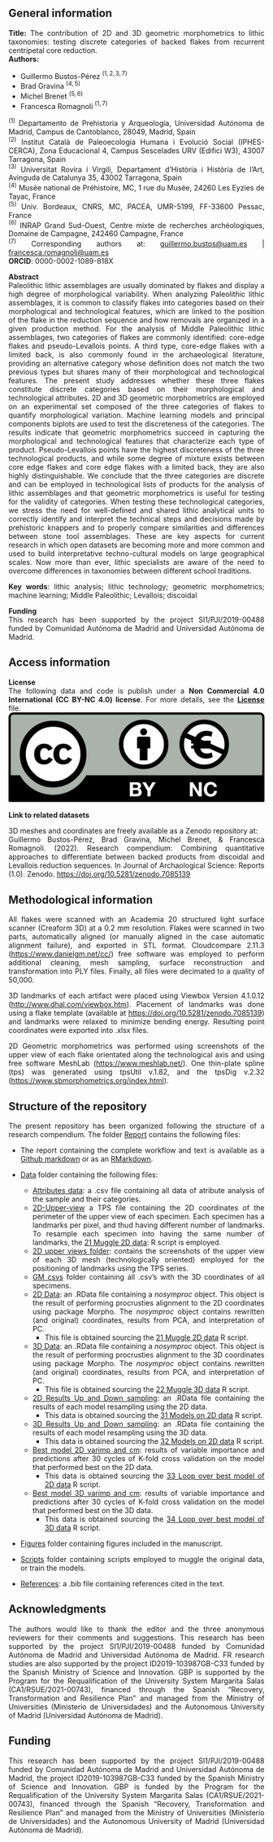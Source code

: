 <div align="justify">

## **General information**

**Title:** The contribution of 2D and 3D geometric morphometrics to
lithic taxonomies: testing discrete categories of backed flakes from
recurrent centripetal core reduction.  
**Authors:**

- Guillermo Bustos-Pérez $^{(1,2,3,7)}$  
- Brad Gravina $^{(4,5)}$  
- Michel Brenet $^{(5, 6)}$  
- Francesca Romagnoli $^{(1,7)}$

$^{(1)}$ Departamento de Prehistoria y Arqueología, Universidad Autónoma
de Madrid, Campus de Cantoblanco, 28049, Madrid, Spain  
$^{(2)}$ Institut Català de Paleoecologia Humana i Evolució Social
(IPHES-CERCA), Zona Educacional 4, Campus Sescelades URV (Edifici W3),
43007 Tarragona, Spain  
$^{(3)}$ Universitat Rovira i Virgili, Departament d’Història i Història
de l’Art, Avinguda de Catalunya 35, 43002 Tarragona, Spain  
$^{(4)}$ Musée national de Préhistoire, MC, 1 rue du Musée, 24260 Les
Eyzies de Tayac, France  
$^{(5)}$ Univ. Bordeaux, CNRS, MC, PACEA, UMR-5199, FF-33600 Pessac,
France  
$^{(6)}$ INRAP Grand Sud-Ouest, Centre mixte de recherches
archéologiques, Domaine de Campagne, 242460 Campagne, France  
$^{(7)}$ Corresponding authors at: <guillermo.bustos@uam.es> \|
<francesca.romagnoli@uam.es>  
**ORCID**: 0000-0002-1089-818X

**Abstract**  
Paleolithic lithic assemblages are usually dominated by flakes and
display a high degree of morphological variability. When analyzing
Paleolithic lithic assemblages, it is common to classify flakes into
categories based on their morphological and technological features,
which are linked to the position of the flake in the reduction sequence
and how removals are organized in a given production method. For the
analysis of Middle Paleolithic lithic assemblages, two categories of
flakes are commonly identified: core-edge flakes and pseudo-Levallois
points. A third type, core-edge flakes with a limited back, is also
commonly found in the archaeological literature, providing an
alternative category whose definition does not match the two previous
types but shares many of their morphological and technological features.
The present study addresses whether these three flakes constitute
discrete categories based on their morphological and technological
attributes. 2D and 3D geometric morphometrics are employed on an
experimental set composed of the three categories of flakes to quantify
morphological variation. Machine learning models and principal
components biplots are used to test the discreteness of the categories.
The results indicate that geometric morphometrics succeed in capturing
the morphological and technological features that characterize each type
of product. Pseudo-Levallois points have the highest discreteness of the
three technological products, and while some degree of mixture exists
between core edge flakes and core edge flakes with a limited back, they
are also highly distinguishable. We conclude that the three categories
are discrete and can be employed in technological lists of products for
the analysis of lithic assemblages and that geometric morphometrics is
useful for testing for the validity of categories. When testing these
technological categories, we stress the need for well-defined and shared
lithic analytical units to correctly identify and interpret the
technical steps and decisions made by prehistoric knappers and to
properly compare similarities and differences between stone tool
assemblages. These are key aspects for current research in which open
datasets are becoming more and more common and used to build
interpretative techno-cultural models on large geographical scales. Now
more than ever, lithic specialists are aware of the need to overcome
differences in taxonomies between different school traditions.

**Key words**: lithic analysis; lithic technology; geometric
morphometrics; machine learning; Middle Paleolithic; Levallois;
discoidal

**Funding**  
This research has been supported by the project SI1/PJI/2019-00488
funded by Comunidad Autónoma de Madrid and Universidad Autónoma de
Madrid.

## **Access information**

**License**  
The following data and code is publish under a **Non Commercial 4.0
International (CC BY-NC 4.0) license**. For more details, see the
[**License**](License.md) file.  
![](Report/Figures/License.png)

**Link to related datasets**

3D meshes and coordinates are freely available as a Zenodo repository
at:  
Guillermo Bustos-Pérez, Brad Gravina, Michel Brenet, & Francesca
Romagnoli. (2022). Research compendium: Combining quantitative
approaches to differentiate between backed products from discoidal and
Levallois reduction sequences. In Journal of Archaological Science:
Reports (1.0). Zenodo. <https://doi.org/10.5281/zenodo.7085139>

## **Methodological information**

All flakes were scanned with an Academia 20 structured light surface
scanner (Creaform 3D) at a 0.2 mm resolution. Flakes were scanned in two
parts, automatically aligned (or manually aligned in the case automatic
alignment failure), and exported in STL format. Cloudcompare 2.11.3
(<https://www.danielgm.net/cc/>) free software was employed to perform
additional cleaning, mesh sampling, surface reconstruction and
transformation into PLY files. Finally, all files were decimated to a
quality of 50,000.

3D landmarks of each artifact were placed using Viewbox Version 4.1.0.12
(<http://www.dhal.com/viewbox.htm>). Placement of landmarks was done
using a flake template (available at
<https://doi.org/10.5281/zenodo.7085139>) and landmarks were relaxed to
minimize bending energy. Resulting point coordinates were exported into
.xlsx files.

2D Geometric morphometrics was performed using screenshots of the upper
view of each flake orientated along the technological axis and using
free software MeshLab (<https://www.meshlab.net/>). One thin-plate
spline (tps) was generated using tpsUtil v.1.82, and the tpsDig v.2.32
(<https://www.sbmorphometrics.org/index.html>).

## **Structure of the repository**

The present repository has been organized following the structure of a
research compendium. The folder [Report](Report) contains the following
files:

- The report containing the complete workflow and text is available as a
  [Github markdown](Report/Backed-Flakes-Categories.md) or as an
  [RMarkdown](Report/Backed-Flakes-Categories.Rmd).

- [Data](Report/Data) folder containing the following files:

  - [Attributes data](Report/Data/Attributes%20data.csv): a .csv file
    containing all data of atribute analysis of the sample and their
    categories.  
  - [2D-Upper-view](Report/Data/Attributes%20data.TPS:) a TPS file
    containing the 2D coordinates of the perimeter of the upper view of
    each specimen. Each specimen has a landmarks per pixel, and thud
    having different number of landmarks. To resample each specimen into
    having the same number of landmarks, the [21 Muggle 2D
    data](Report/Scripts/21%20Muggle%202D%20data.R): R script is
    employed.  
  - [2D upper views folder](2D%20upper%20views): contains the
    screenshots of the upper view of each 3D mesh (technologically
    oriented) employed for the positioning of landmarks using the TPS
    series.  
  - [GM csvs](Report/Data/GM%20csvs) folder containing all .csv’s with
    the 3D coordinates of all specimens.  
  - [2D Data](Report/Data/2D%20data.RData): an .RData file containing a
    *nosymproc* object. This object is the result of performing
    procrusties alignment to the 2D coordinates using package Morpho.
    The *nosymproc* object contains rewritten (and original)
    coordinates, results from PCA, and interpretation of PC.
    - This file is obtained sourcing the [21 Muggle 2D
      data](Report/Scripts/21%20Muggle%202D%20data.R) R script.  
  - [3D Data](Report/Data/3D%20data.RData): an .RData file containing a
    *nosymproc* object. This object is the result of performing
    procrusties alignment to the 3D coordinates using package Morpho.
    The *nosymproc* object contains rewritten (and original)
    coordinates, results from PCA, and interpretation of PC.
    - This file is obtained sourcing the [22 Muggle 3D
      data](Report/Scripts/22%20Muggle%203D%20data.R) R script.  
  - [2D Results Up and Down
    sampling](Report/Data/2D%20Results%20Up%20and%20Down%20sampling.RData):
    an .RData file containing the results of each model resampling using
    the 2D data.
    - This data is obtained sourcing the [31 Models on 2D
      data](Report/Scripts/31%20Models%20on%202D%20data.R) R script.  
  - [3D Results Up and Down
    sampling](Report/Data/3D%20Results%20Up%20and%20Down%20sampling.RData):
    an .RData file containing the results of each model resampling using
    the 3D data.
    - This data is obtained sourcing the [32 Models on 2D
      data](Report/Scripts/32%20Models%20on%203D%20data.R) R script.  
  - [Best model 2D varimp and
    cm](Report/Data/Best%20model%202D%20varimp%20and%20cm.RData):
    results of variable importance and predictions after 30 cycles of
    K-fold cross validation on the model that performed best on the 2D
    data.
    - This data is obtained sourcing the [33 Loop over best model of 2D
      data](Report/Scripts/33%20Loop%20over%20best%20model%20of%202D%20data.R)
      R script.  
  - [Best model 3D varimp and
    cm](Report/Data/Best%20model%203D%20varimp%20and%20cm.RData):
    results of variable importance and predictions after 30 cycles of
    K-fold cross validation on the model that performed best on the 3D
    data.
    - This data is obtained sourcing the [34 Loop over best model of 3D
      data](Report/Scripts/34%20Loop%20over%20best%20model%20of%203D%20data.R)
      R script.

- [Figures](Report/Figures) folder containing figures included in the
  manuscript.  

- [Scripts](Report/Scripts) folder containing scripts employed to muggle
  the original data, or train the models.  

- [References](Report/References.bib): a .bib file containing references
  cited in the text.

## **Acknowledgments**

The authors would like to thank the editor and the three anonymous
reviewers for their comments and suggestions. This research has been
supported by the project SI1/PJI/2019-00488 funded by Comunidad Autónoma
de Madrid and Universidad Autónoma de Madrid. FR research studies are
also supported by the project ID2019-103987GB-C33 funded by the Spanish
Ministry of Science and Innovation. GBP is supported by the Program for
the Requalification of the University System Margarita Salas
(CA1/RSUE/2021-00743), financed through the Spanish “Recovery,
Transformation and Resilience Plan” and managed from the Ministry of
Universities (Ministerio de Universidades) and the Autonomous University
of Madrid (Universidad Autónoma de Madrid).

## **Funding**

This research has been supported by the project SI1/PJI/2019-00488
funded by Comunidad Autónoma de Madrid and Universidad Autónoma de
Madrid, the project ID2019-103987GB-C33 funded by the Spanish Ministry
of Science and Innovation. GBP is funded by the Program for the
Requalification of the University System Margarita Salas
(CA1/RSUE/2021-00743), financed through the Spanish “Recovery,
Transformation and Resilience Plan” and managed from the Ministry of
Universities (Ministerio de Universidades) and the Autonomous University
of Madrid (Universidad Autónoma de Madrid).

</div>
